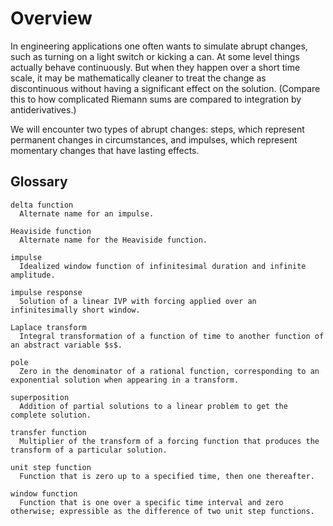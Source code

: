 # Overview

In engineering applications one often wants to simulate abrupt changes, such as turning on a light switch or kicking a can. At some level things actually behave continuously. But when they happen over a short time scale, it may be mathematically cleaner to treat the change as discontinuous without having a significant effect on the solution. (Compare this to how complicated Riemann sums are compared to integration by antiderivatives.)

We will encounter two types of abrupt changes: steps, which represent permanent changes in circumstances, and impulses, which represent momentary changes that have lasting effects.

## Glossary

```{glossary}
delta function
  Alternate name for an impulse.

Heaviside function
  Alternate name for the Heaviside function.

impulse
  Idealized window function of infinitesimal duration and infinite amplitude.

impulse response
  Solution of a linear IVP with forcing applied over an infinitesimally short window.

Laplace transform
  Integral transformation of a function of time to another function of an abstract variable $s$.

pole
  Zero in the denominator of a rational function, corresponding to an exponential solution when appearing in a transform.

superposition
  Addition of partial solutions to a linear problem to get the complete solution.

transfer function
  Multiplier of the transform of a forcing function that produces the transform of a particular solution.

unit step function
  Function that is zero up to a specified time, then one thereafter.

window function
  Function that is one over a specific time interval and zero otherwise; expressible as the difference of two unit step functions.
```
